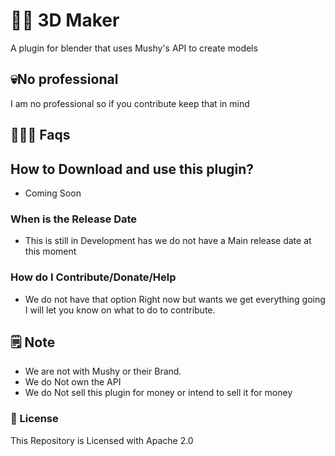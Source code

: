# 👋🏻 3D Maker

A plugin for blender that uses Mushy's API to create models

## 💀No professional

I am no professional so if you contribute keep that in mind

## 🤷🏻‍♂️ Faqs

## How to Download and use this plugin?

- Coming Soon
  
### When is the Release Date

- This is still in Development has we do not have a Main release date at this moment

### How do I Contribute/Donate/Help

- We do not have that option Right now but wants we get everything going I will let you know on what to do to contribute.

## 🗒️ Note

- We are not with Mushy or their Brand.
- We do Not own the API
- We do Not sell this plugin for money or intend to sell it for money

### 📣 License

This Repository is Licensed with Apache 2.0
